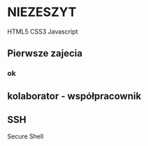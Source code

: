 # NIEZESZYT
HTML5
CSS3
Javascript
## Pierwsze zajecia
### ok
## kolaborator - współpracownik
## SSH
Secure Shell
